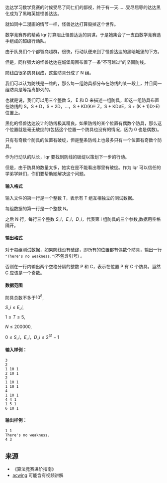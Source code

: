 达达学习数学竞赛的时候受尽了同仁们的鄙视，终于有一天......受尽屈辱的达达黑化成为了黑暗英雄怪兽达达。

就如同中二漫画的情节一样，怪兽达达打算毁掉这个世界。

数学竞赛界的精英 lqr 打算阻止怪兽达达的阴谋，于是她集合了一支由数学竞赛选手组成的超级行动队。

由于队员们个个都智商超群，很快，行动队便来到了怪兽达达的黑暗城堡的下方。

但是，同样强大的怪兽达达在城堡周围布置了一条“不可越过”的坚固防线。

防线由很多防具组成，这些防具分成了 N 组。

我们可以认为防线是一维的，那么每一组防具都分布在防线的某一段上，并且同一组防具是等距离排列的。

也就是说，我们可以用三个整数 S， E 和 D 来描述一组防具，即这一组防具布置在防线的 S，S + D，S + 2D，…，S + KD(K∈ Z，S + KD≤E，S + (K + 1)D>E)位置上。

黑化的怪兽达达设计的防线极其精良。如果防线的某个位置有偶数个防具，那么这个位置就是毫无破绽的(包括这个位置一个防具也没有的情况，因为 0 也是偶数)。

只有有奇数个防具的位置有破绽，但是整条防线上也最多只有一个位置有奇数个防具。

作为行动队的队长，lqr 要找到防线的破绽以策划下一步的行动。

但是，由于防具的数量太多，她实在是不能看出哪里有破绽。作为 lqr 可以信任的学弟学妹们，你们要帮助她解决这个问题。

#### 输入格式

输入文件的第一行是一个整数 T，表示有 T 组互相独立的测试数据。

每组数据的第一行是一个整数 N。

之后 N 行，每行三个整数 $S\_i，E\_i，D\_i$，代表第 i 组防具的三个参数,数据用空格隔开。

#### 输出格式

对于每组测试数据，如果防线没有破绽，即所有的位置都有偶数个防具，输出一行 `"There's no weakness."`(不包含引号) 。

否则在一行内输出两个空格分隔的整数 P 和 C，表示在位置 P 有 C 个防具。当然 C 应该是一个奇数。

#### 数据范围

防具总数不多于$10^8$,

$S\_i \le E\_i$,

$1 \le T \le 5$,

$N \le 200000$,

$0 \le S\_i，E\_i，D\_i \le 2^{31}-1$

#### 输入样例：

```
3
2
1 10 1
2 10 1
2
1 10 1 
1 10 1 
4
1 10 1 
4 4 1 
1 5 1 
6 10 1
```

#### 输出样例：

```
1 1
There's no weakness.
4 3
```

## 来源 
- 《算法竞赛进阶指南》
- [acwing](https://www.acwing.com/problem/content/122/) 可能含有视频讲解